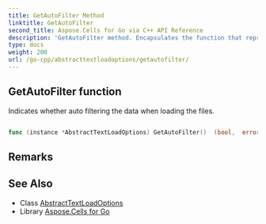 ```yaml
---
title: GetAutoFilter Method 
linktitle: GetAutoFilter
second_title: Aspose.Cells for Go via C++ API Reference
description: 'GetAutoFilter method. Encapsulates the function that represents getautofilter in Go.'
type: docs
weight: 200
url: /go-cpp/abstracttextloadoptions/getautofilter/
---
```


## GetAutoFilter function

Indicates whether auto filtering the data when loading the files.

```go

func (instance *AbstractTextLoadOptions) GetAutoFilter()  (bool,  error) 

```

## Remarks


## See Also

* Class [AbstractTextLoadOptions](../)
* Library [Aspose.Cells for Go](../../)
